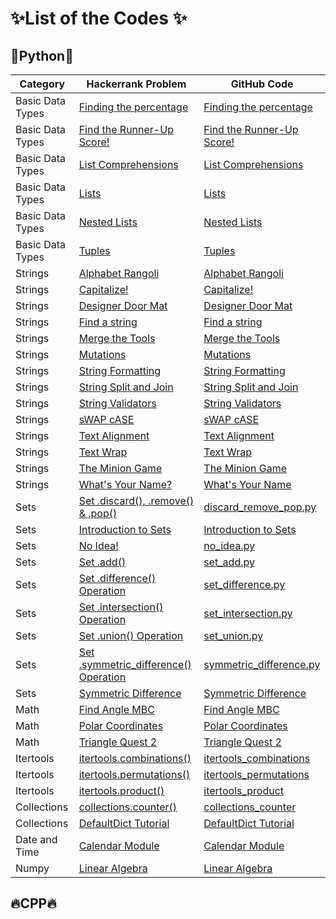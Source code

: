 # :sparkles:List of the Codes :sparkles:

## :rocket:Python:rocket:

| Category | Hackerrank Problem | GitHub Code |
| -- | -|- |
| Basic Data Types |  [Finding the percentage](https://www.hackerrank.com/challenges/finding-the-percentage/problem) | [Finding the percentage](https://github.com/soaibsafi/Competitive-programming/blob/master/HakerRank/Python/Finding%20the%20percentage.py) |
| Basic Data Types| [Find the Runner-Up Score!](https://www.hackerrank.com/challenges/find-second-maximum-number-in-a-list/problem) | [Find the Runner-Up Score!](https://github.com/soaibsafi/Competitive-programming/blob/master/HakerRank/Python/Runner-Up%20Score.py) |
| Basic Data Types | [List Comprehensions](https://www.hackerrank.com/challenges/list-comprehensions/problem) | [List Comprehensions](https://github.com/soaibsafi/Competitive-programming/blob/master/HakerRank/Python/List%20Comprehensions.py) |
| Basic Data Types | [Lists](https://www.hackerrank.com/challenges/python-lists/problem) | [Lists](https://github.com/soaibsafi/Competitive-programming/blob/master/HakerRank/Python/Lists.py) |
| Basic Data Types | [Nested Lists](https://www.hackerrank.com/challenges/nested-list/problem) | [Nested Lists](https://github.com/soaibsafi/Competitive-programming/blob/master/HakerRank/Python/Nested%20Lists.py) |
| Basic Data Types | [Tuples](https://www.hackerrank.com/challenges/python-tuples/problem) | [Tuples](https://github.com/soaibsafi/Competitive-programming/blob/master/HakerRank/Python/Tuples.py) |
| Strings | [Alphabet Rangoli](https://www.hackerrank.com/challenges/alphabet-rangoli/problem) | [Alphabet Rangoli](https://github.com/soaibsafi/Competitive-programming/blob/master/HakerRank/Python/Alphabet%20Rangoli.py)|
| Strings | [Capitalize!](https://www.hackerrank.com/challenges/capitalize/problem) | [Capitalize!](https://github.com/soaibsafi/Competitive-programming/blob/master/HakerRank/Python/Capitalize!.py) |
| Strings | [Designer Door Mat](https://www.hackerrank.com/challenges/designer-door-mat/problem) | [Designer Door Mat](https://github.com/soaibsafi/Competitive-programming/blob/master/HakerRank/Python/Designer%20Door%20Mat.py) |
| Strings | [Find a string](https://www.hackerrank.com/challenges/find-a-string/problem) | [Find a string](https://github.com/soaibsafi/Competitive-programming/blob/master/HakerRank/Python/Find%20a%20string.py) |
| Strings | [Merge the Tools](https://www.hackerrank.com/challenges/merge-the-tools/problem) | [Merge the Tools](https://github.com/soaibsafi/Competitive-programming/blob/master/HakerRank/Python/Merge%20the%20Tools.py) |
| Strings | [Mutations](https://www.hackerrank.com/challenges/python-mutations/problem) | [Mutations](https://github.com/soaibsafi/Competitive-programming/blob/master/HakerRank/Python/Mutations.py) |
| Strings | [String Formatting](https://www.hackerrank.com/challenges/python-string-formatting/problem) | [String Formatting](https://github.com/soaibsafi/Competitive-programming/blob/master/HakerRank/Python/String%20Formatting.py) |
| Strings | [String Split and Join](https://www.hackerrank.com/challenges/python-string-split-and-join/problem) | [String Split and Join](https://github.com/soaibsafi/Competitive-programming/blob/master/HakerRank/Python/String%20Split%20and%20Join.py) |
| Strings | [String Validators](https://www.hackerrank.com/challenges/string-validators/problem) | [String Validators](https://github.com/soaibsafi/Competitive-programming/blob/master/HakerRank/Python/String%20Validators.py) |
| Strings | [sWAP cASE](https://www.hackerrank.com/challenges/itertools-product/problem) | [sWAP cASE](https://github.com/soaibsafi/Competitive-programming/blob/master/HakerRank/Python/sWAP%20cASE.py) |
| Strings | [Text Alignment](https://www.hackerrank.com/challenges/text-alignment/problem) | [Text Alignment](https://github.com/soaibsafi/Competitive-programming/blob/master/HakerRank/Python/Text%20Alignment.py) |
| Strings | [Text Wrap](https://www.hackerrank.com/challenges/text-wrap/problem) | [Text Wrap](https://github.com/soaibsafi/Competitive-programming/blob/master/HakerRank/Python/Text%20Wrap.py) |
| Strings | [The Minion Game](https://www.hackerrank.com/challenges/the-minion-game/problem) | [The Minion Game](https://github.com/soaibsafi/Competitive-programming/blob/master/HakerRank/Python/The%20Minion%20Game.py) |
| Strings | [What's Your Name?](https://www.hackerrank.com/challenges/whats-your-name/problem) | [What's Your Name](https://github.com/soaibsafi/Competitive-programming/blob/master/HakerRank/Python/What's%20Your%20Name.py) |
| Sets | [Set .discard(), .remove() & .pop()](https://www.hackerrank.com/challenges/py-set-discard-remove-pop/problem) | [discard_remove_pop.py](https://github.com/soaibsafi/Competitive-programming/blob/master/HakerRank/Python/discard_remove_pop.py) |
| Sets | [Introduction to Sets](https://www.hackerrank.com/challenges/py-introduction-to-sets/problem) | [Introduction to Sets](https://github.com/soaibsafi/Competitive-programming/blob/master/HakerRank/Python/Introduction%20to%20Sets.py) |
| Sets | [No Idea!](https://www.hackerrank.com/challenges/no-idea/problem) | [no_idea.py](https://github.com/soaibsafi/Competitive-programming/blob/master/HakerRank/Python/no_idea.py) |
| Sets | [Set .add()](https://www.hackerrank.com/challenges/py-set-add/problem) | [set_add.py](https://github.com/soaibsafi/Competitive-programming/blob/master/HakerRank/Python/set_add.py) |
| Sets | [Set .difference() Operation](https://www.hackerrank.com/challenges/py-set-difference-operation/problem) | [set_difference.py](https://github.com/soaibsafi/Competitive-programming/blob/master/HakerRank/Python/set_difference.py) |
| Sets | [Set .intersection() Operation](https://www.hackerrank.com/challenges/py-set-intersection-operation/problem) | [set_intersection.py](https://github.com/soaibsafi/Competitive-programming/blob/master/HakerRank/Python/set_intersection.py) |
| Sets | [Set .union() Operation](https://www.hackerrank.com/challenges/py-set-union/problem) | [set_union.py](https://github.com/soaibsafi/Competitive-programming/blob/master/HakerRank/Python/set_union.py) |
| Sets | [Set .symmetric_difference() Operation](https://www.hackerrank.com/challenges/py-set-symmetric-difference-operation/problem) | [symmetric_difference.py](https://github.com/soaibsafi/Competitive-programming/blob/master/HakerRank/Python/symmetric_difference.py) |
| Sets | [Symmetric Difference](https://www.hackerrank.com/challenges/symmetric-difference/problem) | [Symmetric Difference](https://github.com/soaibsafi/Competitive-programming/blob/master/HakerRank/Python/Symmetric%20Difference.py) |
| Math |  [Find Angle MBC](https://www.hackerrank.com/challenges/find-angle/problem) | [Find Angle MBC](https://www.hackerrank.com/challenges/find-angle/problem) |
| Math | [Polar Coordinates](https://www.hackerrank.com/challenges/polar-coordinates/problem) |  [Polar Coordinates](https://github.com/soaibsafi/Competitive-programming/blob/master/HakerRank/Python/Polar%20Coordinates.py) |
| Math | [Triangle Quest 2](https://www.hackerrank.com/challenges/triangle-quest-2/problem) |  [Triangle Quest 2](https://github.com/soaibsafi/Competitive-programming/blob/master/HakerRank/Python/Triangle%20Quest%202.py) |
| Itertools | [itertools.combinations()](https://www.hackerrank.com/challenges/itertools-combinations/problem) | [itertools_combinations](https://github.com/soaibsafi/Competitive-programming/blob/master/HakerRank/Python/itertools_combinations.py) |
| Itertools | [itertools.permutations()](https://www.hackerrank.com/challenges/itertools-permutations/problem) | [itertools_permutations](https://github.com/soaibsafi/Competitive-programming/blob/master/HakerRank/Python/itertools_permutations.py) |
| Itertools| [itertools.product()](https://www.hackerrank.com/challenges/itertools-product/problem) | [itertools_product](https://github.com/soaibsafi/Competitive-programming/blob/master/HakerRank/Python/itertools_product.py) |
| Collections | [collections.counter()](https://www.hackerrank.com/challenges/collections-counter/problem) | [collections_counter](https://github.com/soaibsafi/Competitive-programming/blob/master/HakerRank/Python/collections_counter.py) |
| Collections | [DefaultDict Tutorial](https://www.hackerrank.com/challenges/defaultdict-tutorial/problem) | [DefaultDict Tutorial](https://github.com/soaibsafi/Competitive-programming/blob/master/HakerRank/Python/DefaultDict%20Tutorial.py) |
| Date and Time | [Calendar Module](https://www.hackerrank.com/challenges/calendar-module/problem) | [Calendar Module](https://github.com/soaibsafi/Competitive-programming/blob/master/HakerRank/Python/Calendar%20Module.py) |
| Numpy | [Linear Algebra](https://www.hackerrank.com/challenges/np-linear-algebra/problem) | [Linear Algebra](https://github.com/soaibsafi/Competitive-programming/blob/master/HakerRank/Python/Linear%20Algebra.py) |


## :fire:CPP:fire:

